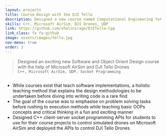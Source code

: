 ```yaml
---
layout: projects
title: Course Design with the DJI Tello
description: Designed a new course named Computational Engineering for the ECE Department @Virginia Tech <br /> 
skills: C++, Microsoft AirSim, DJI Drones, UDP
link: https://github.com/shalinirago/DJITello-Cpp
link_class: fa fa-github
image: assets/images/tello.jpg 
nav-menu: true
order: 3
---
```


<!-- Main -->
<div id="main" class="alt">
<div class="inner">
	<blockquote>Designed an exciting new Software and Object Orient Design course with the help of Microsoft AirSim and DJI Tello Drones <br />
	<code>C++, Microsoft AirSim, UDP, Socket Programming</code>
	</blockquote>
</div>
<section>
	<div class="inner"><span class="image fit"><img src="https://github.com/shalinirago/portfolio/blob/main/tello_desc.gif" alt="" data-position="center center" /> </span></div> <!--Add appropriate image/gif (CV)-->
		<div class="content">
			<div class="inner">
				<div class="box">
				<ul>
					<li>While courses exist that teach software implementations, a holistic teaching method that explains the design methodologies to be undertaken before diving into writing code is a rare find</li>
					<li>The goal of the course was to emphasise on problem solving tasks before rushing to execution methods while teaching basic OOPs concepts and critical thinking in a fun and exciting manner</li>
					<li>Designed C++ client-server socket programming APIs for students to use for their course projects to control simulated drones on Microsoft AirSim and deployed the APIs to control DJI Tello Drones</li>
				</ul>	
				</div>	
			</div>
	</div>
</section> 

</div>
